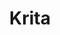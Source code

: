---
title: "Krita"

info: "A free and open-source raster graphics editor, designed primarily for digital painting and animation purposes."

image: "https://upload.wikimedia.org/wikipedia/commons/3/31/Calligra_Krita_icon.svg"

status: "Active"

website: ["https://krita.org/en"]

get_it:
  - ["Authentic", "https://krita.org/en/download/krita-desktop/"]

description: |
  Krita is a free-software and an open-source [raster graphics editor](/search/?category=raster_graphics_editor), designed primarily for digital painting and animation purposes. It features a low-distract UI, high-quality OpenGL accelerated canvas, color management support, advanced brush engine, non-destructive layers and masks, group-based layer management, vector artwork support and switchable customization profiles.
  
  Krita is a FREE and open source painting tool designed for concept artists, illustrators, matte and texture artists, and the VFX industry. Krita has been in development for over 10 years and has had an explosion in growth recently. It offers many common and innovative features to help the amateur and professional alike.
  
  [Forum](https://forum.kde.org/viewforum.php?f=136) I [Documentation(Manual)](https://docs.krita.org/en/) I [Wiki](https://userbase.kde.org/Krita/en) I [News](https://krita.org/en/news/) I [FAQ](https://docs.krita.org/en/KritaFAQ.html) I [Mailing list](https://krita.org/en/mailing-lists/) I [IRC](https://krita.org/en/irc/)

sysreq:
  -
    recm: "Windows7 or higher, OSX 10.11, Linux"
  -
    recm: "2GB RAM or higher"
  -
    recm: "OpenGL 1.3 or higher GPU"
  -
    recm: "Wacom, Huion, Yiyinova, Surface Pro Graphics tablet supported"

developer: ["KDE"]

initial_release: "21 June 2005"

repository: ["https://phabricator.kde.org/source/krita/", "https://cgit.kde.org/krita.git"]

written_in: ["C++"]

platform:
  - dskp:
      - ["Windows", "o"]
      - ["Linux", "o"]
      - ["macOS", "o"]

categories: ["Raster Graphics Editor"]

license: ["GPL v3"]

social:
  - name: "Wikipedia"
    url: "https://en.wikipedia.org/wiki/Krita"
  - name: "Facebook"
    url: "https://www.facebook.com/pages/Krita-Foundation/511943358879536"
  - name: "Google+"
    url: "https://plus.google.com/u/0/106052286697115751434/posts"
  - name: "Twitter"
    url: "https://twitter.com/Krita_Painting"
  - name: "VK"
    url: "https://vk.com/ilovefreeart"
  - name: "DeviantArt"
    url: "http://krita-free-art-app.deviantart.com/"
  - name: "reddit"
    url: "https://www.reddit.com/r/krita/"
  - name: "mastodon"
    url: "https://mastodon.art/@krita"

source:
  description: ["https://krita.org/en/features/highlights/"]
  developer: ["https://krita.org/en/about/history/"]
  initial_release: ["https://krita.org/en/krita-releases-overview/"]
  written_in: ["https://en.wikipedia.org/w/index.php?title=Krita&oldid=877276791", "https://krita.org/en/get-involved/developers/"]
  platform:
    - dskp: ["https://krita.org/en/download/krita-desktop/", "https://en.wikipedia.org/w/index.php?title=Krita&oldid=877276791"]
  sysreq: ["https://krita.org/en/download/krita-desktop/"]
  license: ["https://phabricator.kde.org/source/krita/browse/master/COPYING", ""]
  rating:
    - ["G2CROWD", "u", "https://www.g2crowd.com/products/krita/reviews"]
    - ["alternativeTo", "u", "https://alternativeto.net/software/krita/reviews/"]
    - ["SOFTPEDIA", "u", "https://linux.softpedia.com/get/Multimedia/Graphics/Krita-2254.shtml"]
  status: ["https://cgit.kde.org/krita.git", "https://phabricator.kde.org/source/krita/repository/master/"]

rating:
  - name: "G2CROWD"
    rate: [4.5, 5]
    num: 22
  - name: "alternativeTo"
    rate: [3.4, 5]
    num: 13
  - name: "SOFTPEDIA"
    rate: [4.5, 5]
    num: 53

---